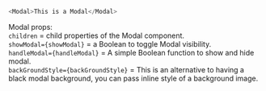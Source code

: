 ```js
<Modal>This is a Modal</Modal>
```

Modal props:  
`children` = child properties of the Modal component.  
`showModal={showModal}` = a Boolean to toggle Modal visibility.  
`handleModal={handleModal}` = A simple Boolean function to show and hide modal.  
`backGroundStyle={backGroundStyle}` = This is an alternative to having a black modal background, you can pass inline style of a background image.
